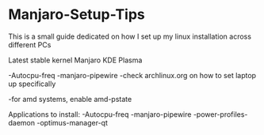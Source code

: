 # Manjaro-Setup-Tips
This is a small guide dedicated on how I set up my linux installation across different PCs


Latest stable kernel
Manjaro KDE Plasma

-Autocpu-freq
-manjaro-pipewire
-check archlinux.org on how to set laptop up specifically

-for amd systems, enable amd-pstate

Applications to install:
  -Autocpu-freq
  -manjaro-pipewire
  -power-profiles-daemon
  -optimus-manager-qt
